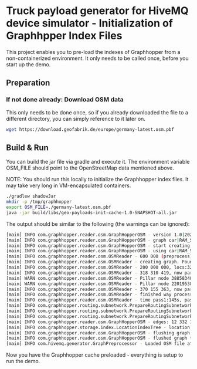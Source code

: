 # Truck payload generator for HiveMQ device simulator - Initialization of Graphhpper Index Files

This project enables you to pre-load the indexes of Graphhopper from a non-containerized environment. It only needs to be called once, before you start up the demo.

## Preparation

### If not done already: Download OSM data

This only needs to be done once, so if you already downloaded the file to a different directory, you can simply reference to it later on.

```bash
wget https://download.geofabrik.de/europe/germany-latest.osm.pbf
```

## Build & Run

You can build the jar file via gradle and execute it. The environment variable OSM_FILE should point to the OpenStreetMap data mentioned above.

NOTE: You should run this locally to initialize the Graphhopper index files. It may take very long in VM-encapsulated containers.

```bash
./gradlew shadowJar
mkdir -p /tmp/graphhopper
export OSM_FILE=./germany-latest.osm.pbf
java -jar build/libs/geo-payloads-init-cache-1.0-SNAPSHOT-all.jar
```

The output should be similar to the following (the warnings can be ignored):

```bash
[main] INFO com.graphhopper.reader.osm.GraphHopperOSM - version 1.0|2020-04-27T16:27:47Z (5,15,4,3,5,6)
[main] INFO com.graphhopper.reader.osm.GraphHopperOSM - graph car|RAM_STORE|2D|no_turn_cost|,,,,, details:edges:0(0MB), nodes:0(0MB), name:(0MB), geo:0(0MB), bounds:1.7976931348623157E308,-1.7976931348623157E308,1.7976931348623157E308,-1.7976931348623157E308
[main] INFO com.graphhopper.reader.osm.GraphHopperOSM - start creating graph from ../geo-payloads/germany-latest.osm.pbf
[main] INFO com.graphhopper.reader.osm.GraphHopperOSM - using car|RAM_STORE|2D|no_turn_cost|,,,,, memory:totalMB:256, usedMB:16
[main] INFO com.graphhopper.reader.osm.OSMReader - 600 000 (preprocess), osmWayMap:2 615 859 totalMB:4083, usedMB:2546
[main] INFO com.graphhopper.reader.osm.OSMReader - creating graph. Found nodes (pillar+tower):42 742 444, totalMB:4083, usedMB:2702
[main] INFO com.graphhopper.reader.osm.OSMReader - 200 000 000, locs:32 601 428 (0) totalMB:4083, usedMB:1617
[main] INFO com.graphhopper.reader.osm.OSMReader - 318 310 419, now parsing ways
[main] WARN com.graphhopper.reader.osm.OSMReader - Pillar node 388583482 is already a tower node and used in loop, see #1533. Fix mapping for way 329748663, nodes:[388583482, 388583482, 1211107504, 1211108275, 1211108524, 1211107941, 1211107146, 1211108338, 1211107592]
[main] WARN com.graphhopper.reader.osm.OSMReader - Pillar node 2201953814 is already a tower node and used in loop, see #1533. Fix mapping for way 376992312, nodes:[2201953814, 2201953814, 2201953823, 4189595494, 2201953850, 2201953855, 2201953858, 2201953857, 2201953856, 2201953854, 2201953848, 2201953845, 2201953843, 2201953847, 2201953837, 2201953830, 2201953832, 2201953835]
[main] INFO com.graphhopper.reader.osm.OSMReader - 370 155 363, now parsing relations
[main] INFO com.graphhopper.reader.osm.OSMReader - finished way processing. nodes: 10402598, osmIdMap.size:42921946, osmIdMap:543MB, nodeFlagsMap.size:179502, relFlagsMap.size:2680263, zeroCounter:177807 totalMB:4096, usedMB:2995
[main] INFO com.graphhopper.reader.osm.OSMReader - time pass1:145s, pass2:207s, total:353s
[main] INFO com.graphhopper.routing.subnetwork.PrepareRoutingSubnetworks - start finding subnetworks (min:200, min one way:0) totalMB:4096, usedMB:2995
[main] INFO com.graphhopper.routing.subnetwork.PrepareRoutingSubnetworks - 224543 subnetworks found for car, totalMB:4096, usedMB:1965
[main] INFO com.graphhopper.routing.subnetwork.PrepareRoutingSubnetworks - optimize to remove subnetworks (224543), unvisited-dead-end-nodes (0), maxEdges/node (13)
[main] INFO com.graphhopper.reader.osm.GraphHopperOSM - edges: 12 332 177, nodes 9 816 893, there were 224 543 subnetworks. removed them => 585 705 less nodes
[main] INFO com.graphhopper.storage.index.LocationIndexTree - location index created in 10.95076s, size:13 116 822, leafs:2 322 054, precision:300, depth:7, checksum:9816893, entries:[16, 16, 16, 16, 16, 4, 4], entriesPerLeaf:5.6488013
[main] INFO com.graphhopper.reader.osm.GraphHopperOSM - flushing graph car|RAM_STORE|2D|no_turn_cost|5,15,4,3,5, details:edges:12 332 177(377MB), nodes:9 816 893(113MB), name:(46MB), geo:47 401 848(181MB), bounds:5.863079559722831,25.196558055204704,47.2780464,60.22003669783555, totalMB:4096, usedMB:2091)
[main] INFO com.graphhopper.reader.osm.GraphHopperOSM - flushed graph totalMB:4096, usedMB:2233)
[main] INFO com.hivemq.generator.GraphPreprocessor - Loaded OSM file at ../geo-payloads/germany-latest.osm.pbf in 398943ms
```

Now you have the Graphhopper cache preloaded - everything is setup to run the demo.

